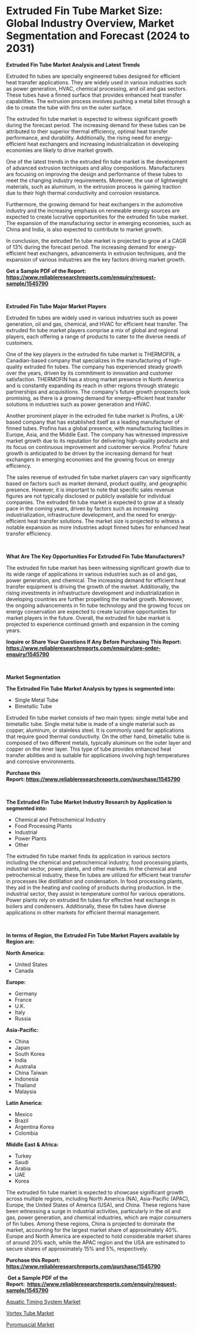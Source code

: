 <p><h1>Extruded Fin Tube Market Size: Global Industry Overview, Market Segmentation and Forecast (2024 to 2031)</h1></p><p><strong>Extruded Fin Tube Market Analysis and Latest Trends</strong></p>
<p><p>Extruded fin tubes are specially engineered tubes designed for efficient heat transfer applications. They are widely used in various industries such as power generation, HVAC, chemical processing, and oil and gas sectors. These tubes have a finned surface that provides enhanced heat transfer capabilities. The extrusion process involves pushing a metal billet through a die to create the tube with fins on the outer surface.</p><p>The extruded fin tube market is expected to witness significant growth during the forecast period. The increasing demand for these tubes can be attributed to their superior thermal efficiency, optimal heat transfer performance, and durability. Additionally, the rising need for energy-efficient heat exchangers and increasing industrialization in developing economies are likely to drive market growth.</p><p>One of the latest trends in the extruded fin tube market is the development of advanced extrusion techniques and alloy compositions. Manufacturers are focusing on improving the design and performance of these tubes to meet the changing industry requirements. Moreover, the use of lightweight materials, such as aluminum, in the extrusion process is gaining traction due to their high thermal conductivity and corrosion resistance.</p><p>Furthermore, the growing demand for heat exchangers in the automotive industry and the increasing emphasis on renewable energy sources are expected to create lucrative opportunities for the extruded fin tube market. The expansion of the manufacturing sector in emerging economies, such as China and India, is also expected to contribute to market growth.</p><p>In conclusion, the extruded fin tube market is projected to grow at a CAGR of 13% during the forecast period. The increasing demand for energy-efficient heat exchangers, advancements in extrusion techniques, and the expansion of various industries are the key factors driving market growth.</p></p>
<p><strong>Get a Sample PDF of the Report:&nbsp; <a href="https://www.reliableresearchreports.com/enquiry/request-sample/1545790">https://www.reliableresearchreports.com/enquiry/request-sample/1545790</a></strong></p>
<p>&nbsp;</p>
<p><strong>Extruded Fin Tube Major Market Players</strong></p>
<p><p>Extruded fin tubes are widely used in various industries such as power generation, oil and gas, chemical, and HVAC for efficient heat transfer. The extruded fin tube market players comprise a mix of global and regional players, each offering a range of products to cater to the diverse needs of customers. </p><p>One of the key players in the extruded fin tube market is THERMOFIN, a Canadian-based company that specializes in the manufacturing of high-quality extruded fin tubes. The company has experienced steady growth over the years, driven by its commitment to innovation and customer satisfaction. THERMOFIN has a strong market presence in North America and is constantly expanding its reach in other regions through strategic partnerships and acquisitions. The company's future growth prospects look promising, as there is a growing demand for energy-efficient heat transfer solutions in industries such as power generation and HVAC.</p><p>Another prominent player in the extruded fin tube market is Profins, a UK-based company that has established itself as a leading manufacturer of finned tubes. Profins has a global presence, with manufacturing facilities in Europe, Asia, and the Middle East. The company has witnessed impressive market growth due to its reputation for delivering high-quality products and its focus on continuous improvement and customer service. Profins' future growth is anticipated to be driven by the increasing demand for heat exchangers in emerging economies and the growing focus on energy efficiency.</p><p>The sales revenue of extruded fin tube market players can vary significantly based on factors such as market demand, product quality, and geographic presence. However, it is important to note that specific sales revenue figures are not typically disclosed or publicly available for individual companies. The extruded fin tube market is expected to grow at a steady pace in the coming years, driven by factors such as increasing industrialization, infrastructure development, and the need for energy-efficient heat transfer solutions. The market size is projected to witness a notable expansion as more industries adopt finned tubes for enhanced heat transfer efficiency.</p></p>
<p>&nbsp;</p>
<p><strong>What Are The Key Opportunities For Extruded Fin Tube Manufacturers?</strong></p>
<p><p>The extruded fin tube market has been witnessing significant growth due to its wide range of applications in various industries such as oil and gas, power generation, and chemical. The increasing demand for efficient heat transfer equipment is driving the growth of the market. Additionally, the rising investments in infrastructure development and industrialization in developing countries are further propelling the market growth. Moreover, the ongoing advancements in fin tube technology and the growing focus on energy conservation are expected to create lucrative opportunities for market players in the future. Overall, the extruded fin tube market is projected to experience continued growth and expansion in the coming years.</p></p>
<p><strong>Inquire or Share Your Questions If Any Before Purchasing This Report: <a href="https://www.reliableresearchreports.com/enquiry/pre-order-enquiry/1545790">https://www.reliableresearchreports.com/enquiry/pre-order-enquiry/1545790</a></strong></p>
<p>&nbsp;</p>
<p><strong>Market Segmentation</strong></p>
<p><strong>The Extruded Fin Tube Market Analysis by types is segmented into:</strong></p>
<p><ul><li>Single Metal Tube</li><li>Bimetallic Tube</li></ul></p>
<p><p>Extruded fin tube market consists of two main types: single metal tube and bimetallic tube. Single metal tube is made of a single material such as copper, aluminum, or stainless steel. It is commonly used for applications that require good thermal conductivity. On the other hand, bimetallic tube is composed of two different metals, typically aluminum on the outer layer and copper on the inner layer. This type of tube provides enhanced heat transfer abilities and is suitable for applications involving high temperatures and corrosive environments.</p></p>
<p><strong>Purchase this Report:&nbsp;<a href="https://www.reliableresearchreports.com/purchase/1545790">https://www.reliableresearchreports.com/purchase/1545790</a></strong></p>
<p>&nbsp;</p>
<p><strong>The Extruded Fin Tube Market Industry Research by Application is segmented into:</strong></p>
<p><ul><li>Chemical and Petrochemical Industry</li><li>Food Processing Plants</li><li>Industrial</li><li>Power Plants</li><li>Other</li></ul></p>
<p><p>The extruded fin tube market finds its application in various sectors including the chemical and petrochemical industry, food processing plants, industrial sector, power plants, and other markets. In the chemical and petrochemical industry, these fin tubes are utilized for efficient heat transfer in processes like distillation and condensation. In food processing plants, they aid in the heating and cooling of products during production. In the industrial sector, they assist in temperature control for various operations. Power plants rely on extruded fin tubes for effective heat exchange in boilers and condensers. Additionally, these fin tubes have diverse applications in other markets for efficient thermal management.</p></p>
<p>&nbsp;</p>
<p><strong>In terms of Region, the Extruded Fin Tube Market Players available by Region are:</strong></p>
<p>
    <p> <strong> North America: </strong>
        <ul>
            <li>United States</li>
            <li>Canada</li>
        </ul>
        </p> 
    <p> <strong> Europe: </strong>
        <ul>
            <li>Germany</li>
            <li>France</li>
            <li>U.K.</li>
            <li>Italy</li>
            <li>Russia</li>
        </ul>
        </p> 
    <p> <strong> Asia-Pacific: </strong>
        <ul>
            <li>China</li>
            <li>Japan</li>
            <li>South Korea</li>
            <li>India</li>
            <li>Australia</li>
            <li>China Taiwan</li>
            <li>Indonesia</li>
            <li>Thailand</li>
            <li>Malaysia</li>
        </ul>
        </p> 
    <p> <strong> Latin America: </strong>
        <ul>
            <li>Mexico</li>
            <li>Brazil</li>
            <li>Argentina Korea</li>
            <li>Colombia</li>
        </ul>
        </p> 
    <p> <strong> Middle East & Africa: </strong>
        <ul>
            <li>Turkey</li>
            <li>Saudi</li>
            <li>Arabia</li>
            <li>UAE</li>
            <li>Korea</li>
        </ul>
    </p>
    </p>
<p><p>The extruded fin tube market is expected to showcase significant growth across multiple regions, including North America (NA), Asia-Pacific (APAC), Europe, the United States of America (USA), and China. These regions have been witnessing a surge in industrial activities, particularly in the oil and gas, power generation, and chemical industries, which are major consumers of fin tubes. Among these regions, China is projected to dominate the market, accounting for the largest market share of approximately 40%. Europe and North America are expected to hold considerable market shares of around 20% each, while the APAC region and the USA are estimated to secure shares of approximately 15% and 5%, respectively.</p></p>
<p><strong>Purchase this Report: <a href="https://www.reliableresearchreports.com/purchase/1545790">https://www.reliableresearchreports.com/purchase/1545790</a></strong></p>
<p>&nbsp;<strong>Get a Sample PDF of the Report:&nbsp;&nbsp;<a href="https://www.reliableresearchreports.com/enquiry/request-sample/1545790">https://www.reliableresearchreports.com/enquiry/request-sample/1545790</a></strong></p>
<p><strong></strong></p>
<p><p><a href="https://github.com/Triciasol/Market-Research-Report-List-1/blob/main/aquatic-timing-system-market.md">Aquatic Timing System Market</a></p><p><a href="https://github.com/jhcraigie/Market-Research-Report-List-1/blob/main/vortex-tube-market.md">Vortex Tube Market</a></p><p><a href="https://github.com/chartsaturn/Market-Research-Report-List-1/blob/main/pyromuscial-market.md">Pyromuscial Market</a></p></p>